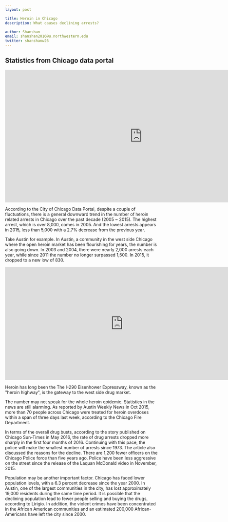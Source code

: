 ```yaml
---
layout: post

title: Heroin in Chicago 
description: What causes declining arrests?

author: Shanshan
email: shanshan2016@u.northwestern.edu
twitter: shanshanw26
---
```


## Statistics from Chicago data portal

<iframe width="898.5" height="433.5" seamless frameborder="0" scrolling="no" src="https://docs.google.com/spreadsheets/d/1538B4R9Y87ScfxQcSsZ0aoRk5Un4Gf9LCzgO9oBdJcM/pubchart?oid=1022308284&amp;format=image"></iframe>

According to the City of Chicago Data Portal, despite a couple of fluctuations, there is a general downward trend in the number of heroin related arrests in Chicago over the past decade (2005 ~ 2015). The highest arrest, which is over 8,000, comes in 2005. And the lowest arrests appears in 2015, less than 5,000 with a 2.7% decrease from the previous year. 

Take Austin for example. In Austin, a community in the west side Chicago where the open heroin market has been flourishing for years, the number is also going down. In 2003 and 2004, there were nearly 2,000 arrests each year, while since 2011 the number no longer surpassed 1,500. In 2015, it dropped to a new low of 830.

<iframe width="774" height="371" seamless frameborder="0" scrolling="no" src="https://docs.google.com/spreadsheets/d/1538B4R9Y87ScfxQcSsZ0aoRk5Un4Gf9LCzgO9oBdJcM/pubchart?oid=2099594162&amp;format=image"></iframe>

Heroin has long been the The I-290 Eisenhower Expressway, known as the "heroin highway", is the gateway to the west side drug market. 

The number may not speak for the whole heroin epidemic. Statistics in the news are still alarming. As reported by Austin Weekly News in Oct 2015, more than 70 people across Chicago were treated for heroin overdoses within a span of three days last week, according to the Chicago Fire Department.

In terms of the overall drug busts, according to the story published on Chicago Sun-Times in May 2016, the rate of drug arrests dropped more sharply in the first four months of 2016. Continuing with this pace, the police will make the smallest number of arrests since 1973. The article also discussed the reasons for the decline. There are 1,200 fewer officers on the Chicago Police force than five years ago. Police have been less aggressive on the street since the release of the Laquan McDonald video in November, 2015. 

Population may be another important factor. Chicago has faced lower population levels, with a 6.3 percent decrease since the year 2000. In Austin, one of the largest communities in the city, has lost approximately 19,000 residents during the same time period. It is possible that the declining population lead to fewer people selling and buying the drugs, according to Lirigio. In addition, the violent crimes have been concentrated in the African American communities and an estimated 200,000 African-Americans have left the city since 2000.





